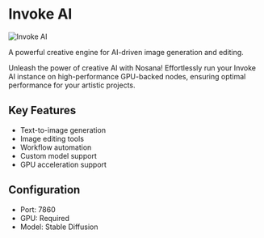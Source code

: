 # Invoke AI

![Invoke AI](https://raw.githubusercontent.com/nosana-ci/templates/refs/heads/main/templates/InvokeAI/invoke_ai.gif)

A powerful creative engine for AI-driven image generation and editing.

Unleash the power of creative AI with Nosana! Effortlessly run your Invoke AI instance on high-performance GPU-backed nodes, ensuring optimal performance for your artistic projects.

## Key Features
- Text-to-image generation
- Image editing tools
- Workflow automation
- Custom model support
- GPU acceleration support

## Configuration
- Port: 7860
- GPU: Required
- Model: Stable Diffusion
